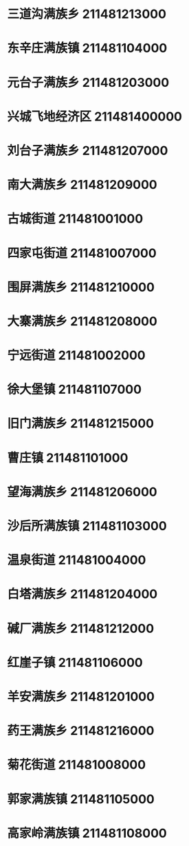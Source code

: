 # 三道沟满族乡 211481213000
# 东辛庄满族镇 211481104000
# 元台子满族乡 211481203000
# 兴城飞地经济区 211481400000
# 刘台子满族乡 211481207000
# 南大满族乡 211481209000
# 古城街道 211481001000
# 四家屯街道 211481007000
# 围屏满族乡 211481210000
# 大寨满族乡 211481208000
# 宁远街道 211481002000
# 徐大堡镇 211481107000
# 旧门满族乡 211481215000
# 曹庄镇 211481101000
# 望海满族乡 211481206000
# 沙后所满族镇 211481103000
# 温泉街道 211481004000
# 白塔满族乡 211481204000
# 碱厂满族乡 211481212000
# 红崖子镇 211481106000
# 羊安满族乡 211481201000
# 药王满族乡 211481216000
# 菊花街道 211481008000
# 郭家满族镇 211481105000
# 高家岭满族镇 211481108000
